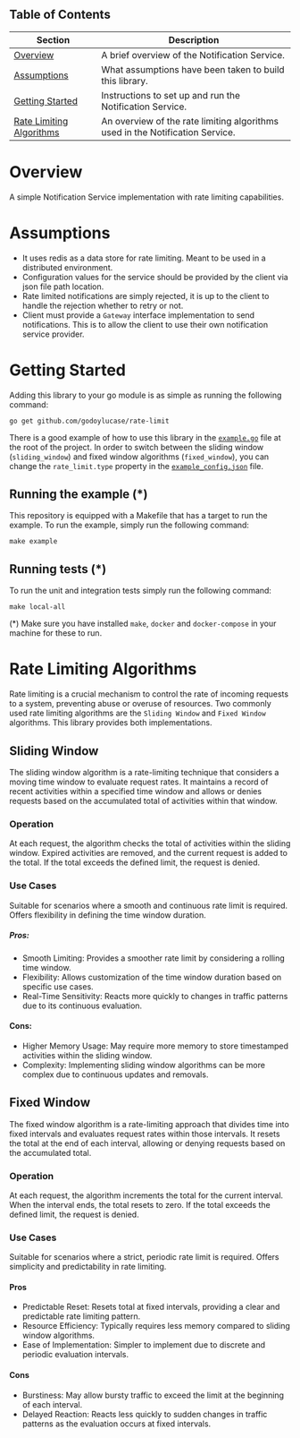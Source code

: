 ## Table of Contents

| Section                                               | Description                                                                   |
|-------------------------------------------------------|-------------------------------------------------------------------------------|
| [Overview](#overview)                                 | A brief overview of the Notification Service.                                 |
| [Assumptions](#architecture)                          | What assumptions have been taken to build this library.                       |
| [Getting Started](#getting-started)                   | Instructions to set up and run the Notification Service.                      |
| [Rate Limiting Algorithms](#rate-limiting-algorithms) | An overview of the rate limiting algorithms used in the Notification Service. |

# Overview

A simple Notification Service implementation with rate limiting capabilities.

# Assumptions

- It uses redis as a data store for rate limiting. Meant to be used in a distributed environment.
- Configuration values for the service should be provided by the client via json file path location.
- Rate limited notifications are simply rejected, it is up to the client to handle the rejection whether to retry or
  not.
- Client must provide a `Gateway` interface implementation to send notifications. This is to allow the client to use
  their own notification service provider.

# Getting Started

Adding this library to your go module is as simple as running the following command:

```shell
go get github.com/godoylucase/rate-limit
```

There is a good example of how to use this library in
the [`example.go`](https://github.com/godoylucase/rate-limit/blob/develop/example.go) file at the root of the project.
In order to switch
between the sliding window (`sliding_window`) and fixed window algorithms (`fixed_window`), you can change
the `rate_limit.type` property in
the [`example_config.json`](https://github.com/godoylucase/rate-limit/blob/develop/example_config.json) file.

## Running the example (*)

This repository is equipped with a Makefile that has a target to run the example. To run the example, simply run the
following command:

```shell
make example
```

## Running tests (*)

To run the unit and integration tests simply run the following command:

```shell
make local-all
```
(*) Make sure you have installed `make`, `docker` and `docker-compose` in your machine for these to run.

# Rate Limiting Algorithms

Rate limiting is a crucial mechanism to control the rate of incoming requests to a system,
preventing abuse or overuse of resources. Two commonly used rate limiting algorithms are the
`Sliding Window` and `Fixed Window` algorithms. This library provides both implementations.

## Sliding Window

The sliding window algorithm is a rate-limiting technique that considers a moving time window to evaluate request rates.
It maintains a record of recent activities within a specified time window and allows or denies requests based on the
accumulated total of activities within that window.

### Operation

At each request, the algorithm checks the total of activities within the sliding window.
Expired activities are removed, and the current request is added to the total.
If the total exceeds the defined limit, the request is denied.

### Use Cases

Suitable for scenarios where a smooth and continuous rate limit is required.
Offers flexibility in defining the time window duration.

##### Pros:

- Smooth Limiting: Provides a smoother rate limit by considering a rolling time window.
- Flexibility: Allows customization of the time window duration based on specific use cases.
- Real-Time Sensitivity: Reacts more quickly to changes in traffic patterns due to its continuous evaluation.

#### Cons:

- Higher Memory Usage: May require more memory to store timestamped activities within the sliding window.
- Complexity: Implementing sliding window algorithms can be more complex due to continuous updates and removals.

## Fixed Window

The fixed window algorithm is a rate-limiting approach that divides time into fixed intervals and evaluates request
rates within those intervals. It resets the total at the end of each interval, allowing or denying requests based on the
accumulated total.

### Operation

At each request, the algorithm increments the total for the current interval.
When the interval ends, the total resets to zero.
If the total exceeds the defined limit, the request is denied.

### Use Cases

Suitable for scenarios where a strict, periodic rate limit is required.
Offers simplicity and predictability in rate limiting.

#### Pros

- Predictable Reset: Resets total at fixed intervals, providing a clear and predictable rate limiting pattern.
- Resource Efficiency: Typically requires less memory compared to sliding window algorithms.
- Ease of Implementation: Simpler to implement due to discrete and periodic evaluation intervals.

#### Cons

- Burstiness: May allow bursty traffic to exceed the limit at the beginning of each interval.
- Delayed Reaction: Reacts less quickly to sudden changes in traffic patterns as the evaluation occurs at fixed
  intervals.